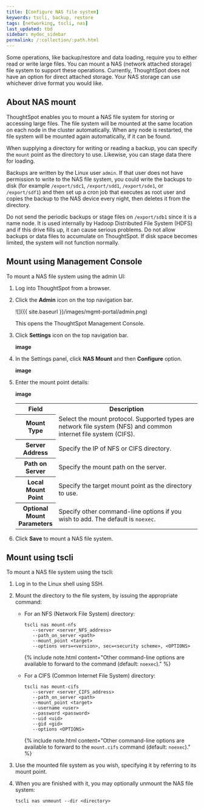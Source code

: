 ```yaml
---
title: [Configure NAS file system]
keywords: tscli, backup, restore
tags: [networking, tscli, nas]
last_updated: tbd
sidebar: mydoc_sidebar
permalink: /:collection/:path.html
---
```

Some operations, like backup/restore and data loading, require you to either
read or write large files. You can mount a NAS (network attached storage) file
system to support these operations. Currently, ThoughtSpot does not have an option for
direct attached storage. Your NAS storage can use whichever drive format you
would like.

## About NAS mount

ThoughtSpot enables you to mount a NAS file system for storing or accessing
large files. The file system will be mounted at the same location on each node in the cluster automatically. When any node is restarted, the file system will be mounted again automatically, if it can be found.

When supplying a directory for writing or reading a backup, you can specify the `mount` point as the directory to use. Likewise, you can stage data there for
loading.

Backups are written by the Linux user `admin`. If that user does not have
permission to write to the NAS file system, you could write the backups to disk
(for example `/export/sdc1`, `/export/sdd1`, `/export/sde1`, or `/export/sdf1`)
and then set up a cron job that executes as root user and copies the backup to
the NAS device every night, then deletes it from the directory.

Do not send the periodic backups or stage files on `/export/sdb1` since it is a
name node. It is used internally by Hadoop Distributed File System (HDFS) and if
this drive fills up, it can cause serious problems. Do not allow backups or data
files to accumulate on ThoughtSpot. If disk space becomes limited, the system
will not function normally.

## Mount using Management Console
To mount a NAS file system using the admin UI:

1. Log into ThoughtSpot from a browser.
2. Click the **Admin** icon on the top navigation bar.

   ![]({{ site.baseurl }}/images/mgmt-portal/admin.png)

   This opens the ThoughtSpot Management Console.
3. Click **Settings** icon on the top navigation bar.

   **image**

4. In the Settings panel, click **NAS Mount** and then  **Configure** option.

   **image**  


5. Enter the mount point details:

   **image**

   <table>
   <colgroup>
   <col width="20%" />
   <col width="80%" />
   </colgroup>
   <tr>
   <th>Field</th>
   <th>Description</th>
   </tr>
   <tr>
   <th>Mount Type</th>
   <td>Select the mount protocol. Supported types are network file system (NFS) and common internet file system (CIFS).</td>
   </tr>
   <tr>
   <th>Server Address</th>
   <td>Specify the IP of NFS or CIFS directory.</td>
   </tr>
   <tr>
   <th>Path on Server</th>
   <td>Specify the mount path on the server.</td>
   </tr>
   <tr>
   <th>Local Mount Point</th>
   <td>Specify the target mount point as the directory to use.</td>
   </tr>
   <tr>
   <th>Optional Mount Parameters</th>
   <td>Specify other command-line options if you wish to add. The default is <code>noexec</code>.
   </td>
   </tr>
   </table>

6. Click **Save** to mount a NAS file system.


## Mount using tscli
To mount a NAS file system using the tscli:
1. Log in to the Linux shell using SSH.
2. Mount the directory to the file system, by issuing the appropriate command:
    -   For an NFS (Network File System) directory:

        ```
        tscli nas mount-nfs
           --server <server_NFS_address>
           --path_on_server <path>
           --mount_point <target>
           --options vers=<version>, sec=<security scheme>, <OPTIONS>
        ```

        {% include note.html content="Other command-line options are available to forward to the command (default: `noexec`)." %}

    -   For a CIFS (Common Internet File System) directory:

        ```
        tscli nas mount-cifs
           --server <server_CIFS_address>
           --path_on_server <path>
           --mount_point <target>
           --username <user>
           --password <password>
           --uid <uid>
           --gid <gid>
           --options <OPTIONS>
        ```

        {% include note.html content="Other command-line options are available to forward to the `mount.cifs` command (default: `noexec`)." %}

3. Use the mounted file system as you wish, specifying it by referring to its mount point.
4. When you are finished with it, you may optionally unmount the NAS file system:

    ```
    tscli nas unmount --dir <directory>
    ```
